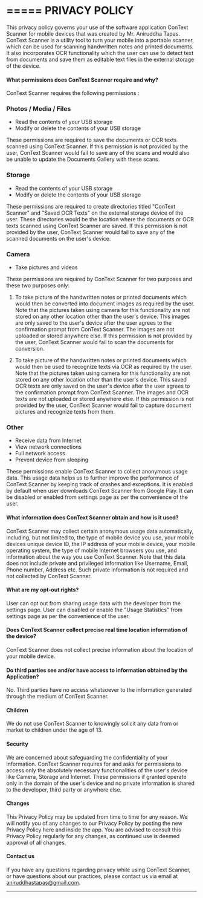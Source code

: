 =====
PRIVACY POLICY
=====


This privacy policy governs your use of the software application ConText Scanner for mobile devices that was created by Mr. Aniruddha Tapas. ConText Scanner is a utility tool to turn your mobile into a portable scanner, which can be used for scanning handwritten notes and printed documents. It also incorporates OCR functionality which the user can use to detect text from documents and save them as editable text files in the external storage of the device.  

#### What permissions does ConText Scanner require and why?
ConText Scanner requires the following permissions :

### Photos / Media / Files
*	Read the contents of your USB storage
*	Modify or delete the contents of your USB storage

These permissions are required to save the documents or OCR texts scanned using ConText Scanner. If this permission is not provided by the user, ConText Scanner would fail to save any of the scans and would also be unable to update the Documents Gallery with these scans.

### Storage
*	Read the contents of your USB storage
*	Modify or delete the contents of your USB storage

These permissions are required to create directories titled "ConText Scanner" and "Saved OCR Texts" on the external storage device of the user. These directories would be the location where the documents or OCR texts scanned using ConText Scanner are saved. If this permission is not provided by the user, ConText Scanner would fail to save any of the scanned documents on the user's device.

### Camera
*	Take pictures and videos

These permissions are required by ConText Scanner for two purposes and these two purposes only: 

1.	To take picture of the handwritten notes or printed documents which would then be converted into document images as required by the user. Note that the pictures taken using camera for this functionality are not stored on any other location other than the user's device. This images are only saved to the user's device after the user agrees to the confirmation prompt from ConText Scanner. The images are not uploaded or stored anywhere else.  If this permission is not provided by the user, ConText Scanner would fail to scan the documents for conversion.

2.	To take picture of the handwritten notes or printed documents which would then be used to recognize texts via OCR as required by the user. Note that the pictures taken using camera for this functionality are not stored on any other location other than the user's device. This saved OCR texts are only saved on the user's device after the user agrees to the confirmation prompt from ConText Scanner. The images and OCR texts are not uploaded or stored anywhere else.  If this permission is not provided by the user, ConText Scanner would fail to capture document pictures and recognize texts from them.

### Other 
*	Receive data from Internet
*	View network connections
*	Full network access
*	Prevent device from sleeping

These permissions enable ConText Scanner to collect anonymous usage data. This usage data helps us to further improve the performance of ConText Scanner by keeping track of crashes and exceptions. It is enabled by default when user downloads ConText Scanner from Google Play. It can be disabled or enabled from settings page as per the convenience of the user.

#### What information does ConText Scanner obtain and how is it used?
ConText Scanner may collect certain  anonymous usage data automatically, including, but not limited to, the type of mobile device you use, your mobile devices unique device ID, the IP address of your mobile device, your mobile operating system, the type of mobile Internet browsers you use, and information about the way you use ConText Scanner. Note that this data does not include private and privileged information like Username, Email, Phone number, Address etc. Such private information is not required and not collected by ConText Scanner.

#### What are my opt-out rights?
User can opt out from sharing usage data with the developer from the settings page. User can disabled or enable the "Usage Statistics" from settings page as per the convenience of the user.

#### Does ConText Scanner collect precise real time location information of the device?
ConText Scanner does not collect precise information about the location of your mobile device. 

#### Do third parties see and/or have access to information obtained by the Application?
No. Third parties have no access whatsoever to the information generated through the medium of ConText Scanner.

#### Children 
We do not use ConText Scanner to knowingly solicit any data from or market to children under the age of 13. 

#### Security
We are concerned about safeguarding the confidentiality of your information. ConText Scanner requires for and asks for permissions to access only the absolutely necessary functionalities of the user's device like Camera, Storage and Internet.  These permissions if granted operate only in the domain of the user's device and no private information is shared to the developer, third party or anywhere else. 

#### Changes
This Privacy Policy may be updated from time to time for any reason. We will notify you of any changes to our Privacy Policy by posting the new Privacy Policy here and inside the app. You are advised to consult this Privacy Policy regularly for any changes, as continued use is deemed approval of all changes.

#### Contact us
If you have any questions regarding privacy while using ConText Scanner, or have questions about our practices, please contact us via email at <a href="mailto:aniruddhastapas@gmail.com">aniruddhastapas@gmail.com</a>.

<hr>

